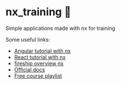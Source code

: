 # nx_training :dolphin:

Simple applications made with nx for training

Some useful links:
- [Angular tutorial with nx](https://nx.dev/angular/tutorial/01-create-application)
- [React tutorial with nx](https://nx.dev/react/tutorial/01-create-application)
- [fireship overview nx](https://www.youtube.com/watch?v=mVKMse-gFBI&feature=emb_title)
- [Official docs](https://nx.dev/angular/getting-started/why-nx)
- [Free course playlist](https://www.youtube.com/watch?v=2mYLe9Kp9VM&list=PLakNactNC1dH38AfqmwabvOszDmKriGco)
